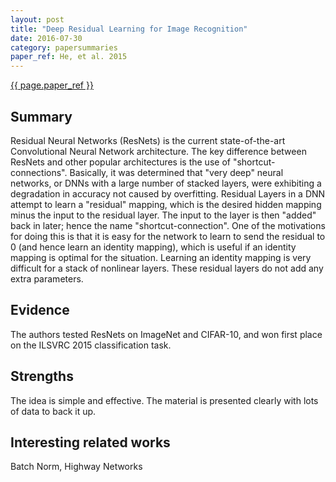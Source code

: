 ```yaml
---
layout: post
title: "Deep Residual Learning for Image Recognition"
date: 2016-07-30
category: papersummaries
paper_ref: He, et al. 2015
---
```

[{{ page.paper_ref }}](https://arxiv.org/pdf/1512.03385v1.pdf)

## Summary

Residual Neural Networks (ResNets) is the current state-of-the-art Convolutional Neural Network architecture. The key difference between ResNets and
other popular architectures is the use of "shortcut-connections". Basically, it was determined that "very deep" neural networks, or DNNs with a large number of stacked layers, 
were exhibiting a degradation in accuracy not caused by overfitting. Residual Layers in a DNN attempt to learn a "residual" mapping, which is the desired hidden mapping minus the input to the residual layer.
The input to the layer is then "added" back in later; hence the name "shortcut-connection". One of the motivations for doing this is that it is easy
for the network to learn to send the residual to 0 (and hence learn an identity mapping), which is useful if an identity mapping is optimal for the situation. Learning an 
identity mapping is very difficult for a stack of nonlinear layers. These residual layers do not add any extra parameters. 

## Evidence

The authors tested ResNets on ImageNet and CIFAR-10, and won first place on the ILSVRC 2015 classification task. 

## Strengths

The idea is simple and effective. The material is presented clearly with lots of data to back it up. 

## Interesting related works

Batch Norm, Highway Networks 
